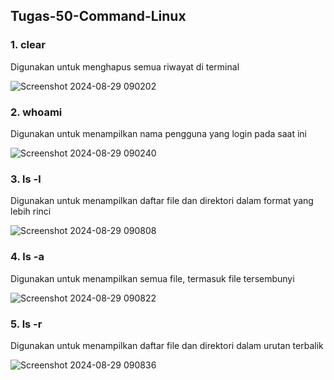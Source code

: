## Tugas-50-Command-Linux

### 1. clear
Digunakan untuk menghapus semua riwayat di terminal

![Screenshot 2024-08-29 090202](https://github.com/user-attachments/assets/8dd74911-8849-4c04-b980-31d837e2a1ee)

### 2. whoami
Digunakan untuk menampilkan nama pengguna yang login pada saat ini

![Screenshot 2024-08-29 090240](https://github.com/user-attachments/assets/50139404-f575-455c-bbd1-99f0dd14e921)

### 3. ls -l
Digunakan untuk menampilkan daftar file dan direktori dalam format yang lebih rinci

![Screenshot 2024-08-29 090808](https://github.com/user-attachments/assets/e1d45a6a-12f7-431b-bbd2-66785f1f3cf1)

### 4. ls -a 
Digunakan untuk menampilkan semua file, termasuk file tersembunyi

![Screenshot 2024-08-29 090822](https://github.com/user-attachments/assets/10070597-8e9e-4834-a6c4-002d0bdf6f8d)

### 5. ls -r
Digunakan untuk menampilkan daftar file dan direktori dalam urutan terbalik

![Screenshot 2024-08-29 090836](https://github.com/user-attachments/assets/3609c202-954b-4d8a-83a6-9bb559911b42)
